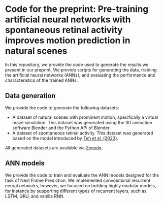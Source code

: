 # Code for the preprint: Pre-training artificial neural networks with spontaneous retinal activity improves motion prediction in natural scenes

In this repository, we provide the code used to generate the results we present in our preprint.
We provide scripts for generating the data, training the artificial neural networks (ANNs), and evaluating the performance and characteristics of the trained ANNs.

## Data generation
We provide the code to generate the following datasets:
- A dataset of natural scenes with prominent motion, specifically a virtual maze simulation. This dataset was generated using the 3D animation software Blender and the Python API of Blender.
- A dataset of spontaneous retinal activity. This dataset was generated based on the model introduced by [Teh et al. (2023)](https://www.science.org/doi/full/10.1126/sciadv.adf4240).

All generated datasets are available via [Zenodo](https://zenodo.org/records/10317798).

## ANN models
We provide the code to train and evaluate the ANN models designed for the task of Next Frame Prediction.
We implemented convolutional recurrent neural networks, however, we focused on building highly modular models, for instance by supporting different types of recurrent layers, such as LSTM, GRU, and vanilla RNN.